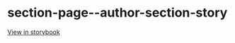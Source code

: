 # section-page--author-section-story

[View in storybook](https://raw.githack.com/Independent-Digital-News-and-Media-Ltd/standard-pwamp-sb/PR-527-sb/index.html?path=/story/section-page--author-section-story)